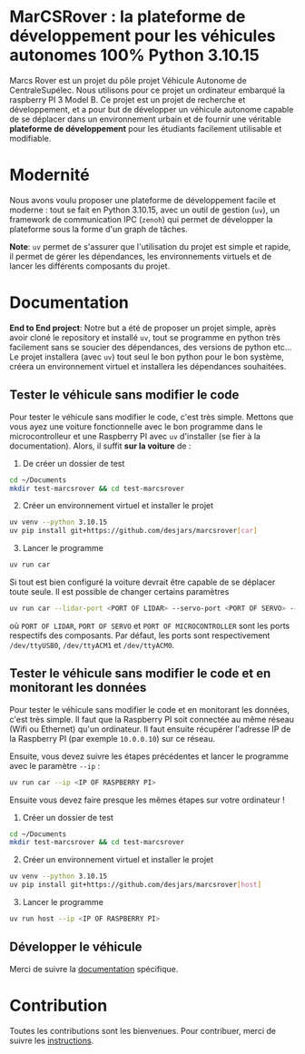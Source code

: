 # MarCSRover : la plateforme de développement pour les véhicules autonomes 100% Python 3.10.15

Marcs Rover est un projet du pôle projet Véhicule Autonome de CentraleSupélec. Nous utilisons pour ce projet un ordinateur embarqué
la raspberry PI 3 Model B. Ce projet est un projet de recherche et développement, et a pour but de développer un véhicule autonome
capable de se déplacer dans un environnement urbain et de fournir une véritable **plateforme de développement** pour les étudiants
facilement utilisable et modifiable.

# Modernité

Nous avons voulu proposer une plateforme de développement facile et moderne : tout se fait en Python 3.10.15, avec un outil de gestion
(`uv`), un framework de communication IPC (`zenoh`) qui permet de développer la plateforme sous la forme d'un graph de tâches.

**Note**: `uv` permet de s'assurer que l'utilisation du projet est simple et rapide, il permet de gérer les dépendances, les environnements virtuels
et de lancer les différents composants du projet.

# Documentation

**End to End project**: Notre but a été de proposer un projet simple, après avoir cloné le repository et installé `uv`, tout se programme
en python très facilement sans se soucier des dépendances, des versions de python etc... Le projet installera (avec `uv`) tout seul le bon
python pour le bon système, créera un environnement virtuel et installera les dépendances souhaitées.

## Tester le véhicule sans modifier le code

Pour tester le véhicule sans modifier le code, c'est très simple. Mettons que vous ayez une voiture fonctionnelle avec le bon programme
dans le microcontrolleur et une Raspberry PI avec `uv` d'installer (se fier à la documentation). Alors, il suffit **sur la voiture** de :

1. De créer un dossier de test

```bash
cd ~/Documents
mkdir test-marcsrover && cd test-marcsrover
```

2. Créer un environnement virtuel et installer le projet

```bash
uv venv --python 3.10.15
uv pip install git+https://github.com/desjars/marcsrover[car]
```

3. Lancer le programme

```bash
uv run car
```

Si tout est bien configuré la voiture devrait être capable de se déplacer toute seule. Il est possible de changer certains paramètres

```bash
uv run car --lidar-port <PORT OF LIDAR> --servo-port <PORT OF SERVO> --microcontroller-port <PORT OF MICROCONTROLLER>
```

où `PORT OF LIDAR`, `PORT OF SERVO` et `PORT OF MICROCONTROLLER` sont les ports respectifs des composants. Par défaut, les ports sont respectivement
`/dev/ttyUSB0`, `/dev/ttyACM1` et `/dev/ttyACM0`.

## Tester le véhicule sans modifier le code **et** en monitorant les données

Pour tester le véhicule sans modifier le code et en monitorant les données, c'est très simple. Il faut que la Raspberry PI soit connectée
au même réseau (Wifi ou Ethernet) qu'un ordinateur. Il faut ensuite récupérer l'adresse IP de la Raspberry PI (par exemple `10.0.0.10`) sur ce réseau.

Ensuite, vous devez suivre les étapes précédentes et lancer le programme avec le paramètre `--ip` :

```bash
uv run car --ip <IP OF RASPBERRY PI>
```

Ensuite vous devez faire presque les mêmes étapes sur votre ordinateur !

1. Créer un dossier de test

```bash
cd ~/Documents
mkdir test-marcsrover && cd test-marcsrover
```

2. Créer un environnement virtuel et installer le projet

```bash
uv venv --python 3.10.15
uv pip install git+https://github.com/desjars/marcsrover[host]
```

3. Lancer le programme

```bash
uv run host --ip <IP OF RASPBERRY PI>
```

## Développer le véhicule

Merci de suivre la [documentation](documentation/src/intro.md) spécifique.

# Contribution

Toutes les contributions sont les bienvenues. Pour contribuer, merci de suivre les [instructions](CONTRIBUTING.md).
